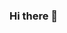 ### Hi there 👋

<!--
**rubydevi/rubydevi** is a ✨ _special_ ✨ repository because its `README.md` (this file) appears on your GitHub profile.

Here are some ideas to get you started:

- 🔭 I’m currently working on my web development skills
- 🌱 I’m currently learning NODE JS, Ruby on Rails, React JS.
- 👯 I’m looking to collaborate on ...
- 🤔 I’m looking for help with ...
- 💬 Ask me about C# and ASP.NET
- 📫 How to reach me: @chrubydevi (telegram)
- 😄 Pronouns: she/her
- ⚡ Fun fact: I am an astrologer too.
-->

